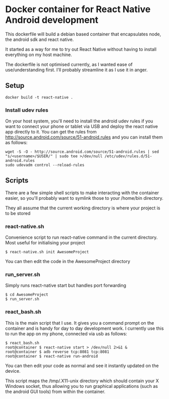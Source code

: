 # Docker container for React Native Android development

This dockerfile will build a debian based container that encapsulates node, the android sdk and react native.

It started as a way for me to try out React Native without having to install everything on my host machine.

The dockerfile is not optimised currently, as I wanted ease of use/understanding first. I'll probably streamline it as I use it in anger.

## Setup

    docker build -t react-native .

### Install udev rules

On your host system, you'll need to install the android udev rules if you want to connect your phone or tablet via USB and deploy the react native app directly to it. You can get the rules from http://source.android.com/source/51-android.rules and you can install them as follows:

    wget -S -O - http://source.android.com/source/51-android.rules | sed "s/<username>/$USER/" | sudo tee >/dev/null /etc/udev/rules.d/51-android.rules
    sudo udevadm control --reload-rules
    
## Scripts

There are a few simple shell scripts to make interacting with the container easier, so you'll probably want to symlink those to your /home/bin directory.

They all assume that the current working directory is where your project is to be stored

### react-native.sh

Convenience script to run react-native command in the current directory. Most useful for initialising your project

    $ react-native.sh init AwesomeProject

You can then edit the code in the AwesomeProject directory

### run_server.sh

Simply runs react-native start but handles port forwarding

    $ cd AwesomeProject
    $ run_server.sh
    
### react_bash.sh

This is the main script that I use. It gives you a command prompt on the container and is handy for day to day development work. I currently use this to run the app on my phone, connected via usb as follows:

    $ react_bash.sh
    root@container $ react-native start > /dev/null 2>&1 &
    root@container $ adb reverse tcp:8081 tcp:8081
    root@container $ react-native run-android

You can then edit your code as normal and see it instantly updated on the device.

This script maps the /tmp/.X11-unix directory which should contain your X Windows socket, thus allowing you to run graphical applications (such as the android GUI tools) from within the container.